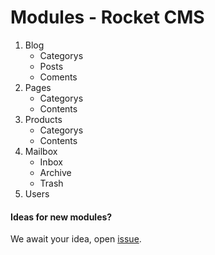 
# Modules - Rocket CMS

1. Blog
	* Categorys
	* Posts
	* Coments
2. Pages
	* Categorys
	* Contents
3. Products
	* Categorys
	* Contents
4. Mailbox
	* Inbox
	* Archive
	* Trash
5. Users


#### Ideas for new modules? 
We await your idea, open [issue](https://github.com/odirleiborgert/rocket-cms/issues).

